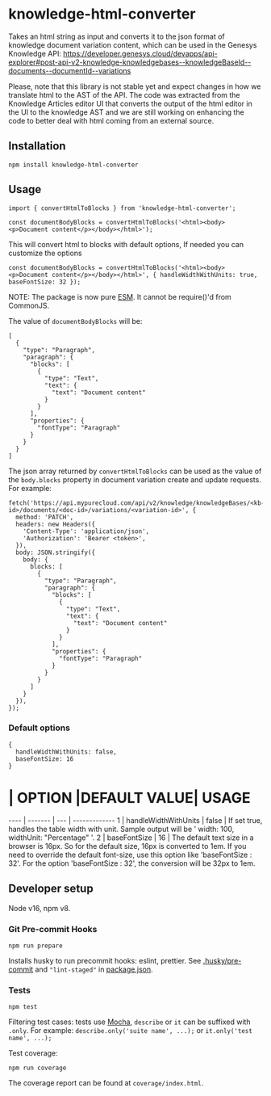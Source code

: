 # knowledge-html-converter

Takes an html string as input and converts it to the json format of knowledge document variation content, which can be used in the Genesys Knowledge API: https://developer.genesys.cloud/devapps/api-explorer#post-api-v2-knowledge-knowledgebases--knowledgeBaseId--documents--documentId--variations

Please, note that this library is not stable yet and expect changes in how we translate html to the AST of the API. The code was extracted from the Knowledge Articles editor UI that converts the output of the html editor in the UI to the knowledge AST and we are still working on enhancing the code to better deal with html coming from an external source.

## Installation

`npm install knowledge-html-converter`

## Usage

```
import { convertHtmlToBlocks } from 'knowledge-html-converter';

const documentBodyBlocks = convertHtmlToBlocks('<html><body><p>Document content</p></body></html>');
```

This will convert html to blocks with default options, If needed you can customize the options

```
const documentBodyBlocks = convertHtmlToBlocks('<html><body><p>Document content</p></body></html>', { handleWidthWithUnits: true, baseFontSize: 32 });
```

NOTE: The package is now pure [ESM](https://developer.mozilla.org/en-US/docs/Web/JavaScript/Guide/Modules). It cannot be require()'d from CommonJS.

The value of `documentBodyBlocks` will be:

```
[
  {
    "type": "Paragraph",
    "paragraph": {
      "blocks": [
        {
          "type": "Text",
          "text": {
            "text": "Document content"
          }
        }
      ],
      "properties": {
        "fontType": "Paragraph"
      }
    }
  }
]
```

The json array returned by `convertHtmlToBlocks` can be used as the value of the `body.blocks` property in document variation create and update requests. For example:

```
fetch('https://api.mypurecloud.com/api/v2/knowledge/knowledgeBases/<kb-id>/documents/<doc-id>/variations/<variation-id>', {
  method: 'PATCH',
  headers: new Headers({
    'Content-Type': 'application/json',
    'Authorization': 'Bearer <token>',
  }),
  body: JSON.stringify({
    body: {
      blocks: [
        {
          "type": "Paragraph",
          "paragraph": {
            "blocks": [
              {
                "type": "Text",
                "text": {
                  "text": "Document content"
                }
              }
            ],
            "properties": {
              "fontType": "Paragraph"
            }
          }
        }
      ]
    }
  }),
});
```

### Default options

```
{
  handleWidthWithUnits: false,
  baseFontSize: 16
}
```

# | OPTION |DEFAULT VALUE| USAGE

---- | ------- | --- | -------------
1 | handleWidthWithUnits | false | If set true, handles the table width with unit. Sample output will be ' width: 100, widthUnit: "Percentage" '.
2 | baseFontSize | 16 | The default text size in a browser is 16px. So for the default size, 16px is converted to 1em. If you need to override the default font-size, use this option like 'baseFontSize : 32'. For the option 'baseFontSize : 32', the conversion will be 32px to 1em.

## Developer setup

Node v16, npm v8.

### Git Pre-commit Hooks

`npm run prepare`

Installs husky to run precommit hooks: eslint, prettier. See [.husky/pre-commit](.husky/pre-commit) and `"lint-staged"` in [package.json](package.json).

### Tests

`npm test`

Filtering test cases: tests use [Mocha](https://mochajs.org/), `describe` or `it` can be suffixed with `.only`. For example: `describe.only('suite name', ...);` or `it.only('test name', ...);`

Test coverage:

`npm run coverage`

The coverage report can be found at `coverage/index.html`.
